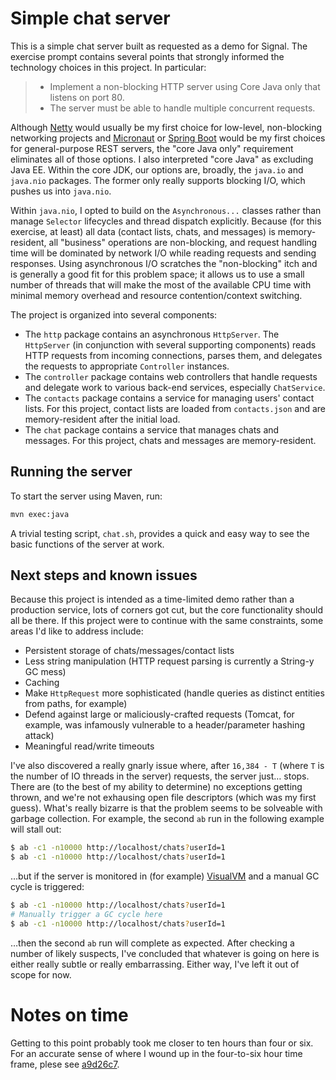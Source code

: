 # Simple chat server

This is a simple chat server built as requested as a demo for Signal. The exercise prompt contains several points that strongly informed the technology choices in this project. In particular:

> - Implement a non-blocking HTTP server using Core Java only that listens on port 80.
> - The server must be able to handle multiple concurrent requests.

Although [Netty](https://netty.io/) would usually be my first choice for low-level, non-blocking networking projects and [Micronaut](https://micronaut.io/) or [Spring Boot](https://spring.io/projects/spring-boot) would be my first choices for general-purpose REST servers, the "core Java only" requirement eliminates all of those options. I also interpreted "core Java" as excluding Java EE. Within the core JDK, our options are, broadly, the `java.io` and `java.nio` packages. The former only really supports blocking I/O, which pushes us into `java.nio`.

Within `java.nio`, I opted to build on the `Asynchronous...` classes rather than manage `Selector` lifecycles and thread dispatch explicitly. Because (for this exercise, at least) all data (contact lists, chats, and messages) is memory-resident, all "business" operations are non-blocking, and request handling time will be dominated by network I/O while reading requests and sending responses. Using asynchronous I/O scratches the "non-blocking" itch and is generally a good fit for this problem space; it allows us to use a small number of threads that will make the most of the available CPU time with minimal memory overhead and resource contention/context switching.

The project is organized into several components:

- The `http` package contains an asynchronous `HttpServer`. The `HttpServer` (in conjunction with several supporting components) reads HTTP requests from incoming connections, parses them, and delegates the requests to appropriate `Controller` instances.
- The `controller` package contains web controllers that handle requests and delegate work to various back-end services, especially `ChatService`.
- The `contacts` package contains a service for managing users' contact lists. For this project, contact lists are loaded from `contacts.json` and are memory-resident after the initial load.
- The `chat` package contains a service that manages chats and messages. For this project, chats and messages are memory-resident.

## Running the server

To start the server using Maven, run:

```sh
mvn exec:java
```

A trivial testing script, `chat.sh`, provides a quick and easy way to see the basic functions of the server at work.

## Next steps and known issues

Because this project is intended as a time-limited demo rather than a production service, lots of corners got cut, but the core functionality should all be there. If this project were to continue with the same constraints, some areas I'd like to address include:

- Persistent storage of chats/messages/contact lists
- Less string manipulation (HTTP request parsing is currently a String-y GC mess)
- Caching
- Make `HttpRequest` more sophisticated (handle queries as distinct entities from paths, for example)
- Defend against large or maliciously-crafted requests (Tomcat, for example, was infamously vulnerable to a header/parameter hashing attack)
- Meaningful read/write timeouts

I've also discovered a really gnarly issue where, after `16,384 - T` (where `T` is the number of IO threads in the server) requests, the server just… stops. There are (to the best of my ability to determine) no exceptions getting thrown, and we're not exhausing open file descriptors (which was my first guess). What's really bizarre is that the problem seems to be solveable with garbage collection. For example, the second `ab` run in the following example will stall out:

```sh
$ ab -c1 -n10000 http://localhost/chats?userId=1
$ ab -c1 -n10000 http://localhost/chats?userId=1
```

…but if the server is monitored in (for example) [VisualVM](https://visualvm.github.io/) and a manual GC cycle is triggered:

```sh
$ ab -c1 -n10000 http://localhost/chats?userId=1
# Manually trigger a GC cycle here
$ ab -c1 -n10000 http://localhost/chats?userId=1
```

…then the second `ab` run will complete as expected. After checking a number of likely suspects, I've concluded that whatever is going on here is either really subtle or really embarrassing. Either way, I've left it out of scope for now.

# Notes on time

Getting to this point probably took me closer to ten hours than four or six. For an accurate sense of where I wound up in the four-to-six hour time frame, plese see [a9d26c7](https://github.com/jchambers/signal-chat-project/commit/a9d26c735fb71f379f5dce0bc30fcb0559f624b6).